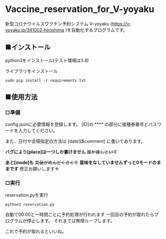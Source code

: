 # Vaccine_reservation_for_V-yoyaku
  新型コロナウイルスワクチン予約システム V-yoyaku (https://v-yoyaku.jp/341002-hiroshima )を自動化するプログラムです。
  
## ■インストール
python3をインストール(テスト環境は3.8)

ライブラリをインストール

```
sudo pip install -r requirements.txt
```

## ■使用方法

### □準備
config.jsonに必要情報を登録します。
[ID]の **** の部分に接種券番号とパスワードを入力してください。

また、日付や会場指定の方法は [date][$comment] に書いてあります。

__バグにより[place]は一つしか書けません__ ~~誰か直しといて~~

__あと[mode]も__  ~~実装がめんどくさくて~~ __意味をなしていませんずっと0モードのままです__
修正お願いします☆



    
### □実行
reservation.pyを実行    
```
python3 reservation.py
```

自動で00:00と一時間ごとに予約処理が行われます
一回目の予約が取れたらプログラムが停止します。
それまでは無限ループします。




これで予約が取れるといいね。 
